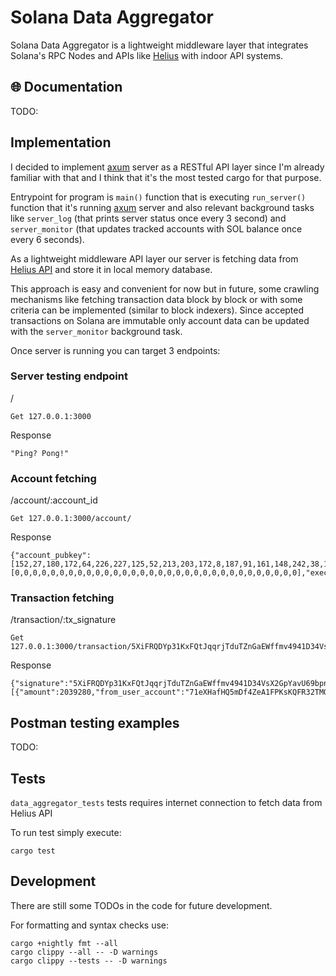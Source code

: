 # Solana Data Aggregator
Solana Data Aggregator is a lightweight middleware layer that integrates Solana's RPC Nodes and APIs like [Helius](https://www.helius.dev/) with indoor API systems.

## 🌐 Documentation
TODO:

## Implementation
I decided to implement [axum](https://crates.io/crates/axum) server as a RESTful API layer since I'm already familiar with that and I think that it's the most tested cargo for that purpose.

Entrypoint for program is `main()` function that is executing `run_server()` function that it's running [axum](https://crates.io/crates/axum) server and also relevant background tasks like `server_log` (that prints server status once every 3 second) and `server_monitor` (that updates tracked accounts with SOL balance once every 6 seconds).

As a lightweight middleware API layer our server is fetching data from [Helius API](https://www.helius.dev/) and store it in local memory database.

This approach is easy and convenient for now but in future, some crawling mechanisms like fetching transaction data block by block or with some criteria can be implemented (similar to block indexers). Since accepted transactions on Solana are immutable only account data can be updated with the `server_monitor` background task.

Once server is running you can target 3 endpoints:

### Server testing endpoint

/
```
Get 127.0.0.1:3000
```

Response
```
"Ping? Pong!"
```

### Account fetching

/account/:account_id
```
Get 127.0.0.1:3000/account/
```

Response
```
{"account_pubkey":[152,27,180,172,64,226,227,125,52,213,203,172,8,187,91,161,148,242,38,146,127,41,121,94,139,92,180,217,130,95,224,203],"lamports":25625559441,"owner":[0,0,0,0,0,0,0,0,0,0,0,0,0,0,0,0,0,0,0,0,0,0,0,0,0,0,0,0,0,0,0,0],"executable":false,"rent_epoch":18446744073709551615}
```

### Transaction fetching

/transaction/:tx_signature
```
Get 127.0.0.1:3000/transaction/5XiFRQDYp31KxFQtJqqrjTduTZnGaEWffmv4941D34VsX2GpYavU69bpn1xwWtrcS7fE7D5KuXCjpqjQwLHHeifZ
```

Response
```
{"signature":"5XiFRQDYp31KxFQtJqqrjTduTZnGaEWffmv4941D34VsX2GpYavU69bpn1xwWtrcS7fE7D5KuXCjpqjQwLHHeifZ","timestamp":1720605742,"description":"","fee":5001,"fee_payer":"38tFiQmLwmzUHYiCrYKH4pumqWxpdaYvErUsJbmeSZus","slot":276738369,"native_transfers":[{"amount":2039280,"from_user_account":"71eXHafHQ5mDf4ZeA1FPKsKQFR32TMQsq3wukuwyTSDe","to_user_account":"38tFiQmLwmzUHYiCrYKH4pumqWxpdaYvErUsJbmeSZus"}]}
```

## Postman testing examples
TODO:

## Tests
`data_aggregator_tests` tests requires internet connection to fetch data from Helius API

To run test simply execute:
```
cargo test
```

## Development
There are still some TODOs in the code for future development.

For formatting and syntax checks use:
```
cargo +nightly fmt --all
cargo clippy --all -- -D warnings
cargo clippy --tests -- -D warnings
```
